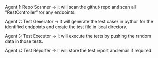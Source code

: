 Agent 1: Repo Scanner -> It will scan the github repo and scan all "RestController" for any endpoints. 



Agent 2: Test Generator -> It will generate the test cases in python for the identified endpoints and create the test file in local directory.


Agent 3: Test Executor -> It will execute the tests by pushing the random data in those tests.


Agent 4: Test Reporter -> It will store the test report and email if required.


